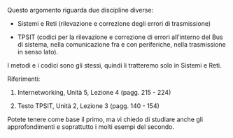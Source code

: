 

Questo argomento riguarda due discipline diverse:

- Sistemi e Reti (rilevazione e correzione degli errori di trasmissione)
    
- TPSIT (codici per la rilevazione e correzione di errori all’interno del Bus di sistema, nella comunicazione fra e con periferiche, nella trasmissione in senso lato).
    

I metodi e i codici sono gli stessi, quindi li tratteremo solo in Sistemi e Reti.

  

Riferimenti:

1. Internetworking, Unità 5, Lezione 4 (pagg. 215 - 224)
    
2. Testo TPSIT, Unità 2, Lezione 3 (pagg. 140 - 154)
    

Potete tenere come base il primo, ma vi chiedo di studiare anche gli approfondimenti e soprattutto i molti esempi del secondo.


